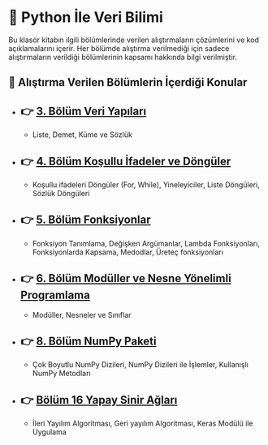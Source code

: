 # :orange_book: Python İle Veri Bilimi 
Bu klasör kitabın ilgili bölümlerinde verilen alıştırmaların çözümlerini ve kod açıklamalarını içerir. Her bölümde alıştırma verilmediği için sadece alıştırmaların verildiği bölümlerinin kapsamı hakkında bilgi verilmiştir.
## :open_book: Alıştırma Verilen Bölümlerin İçerdiği Konular 

  + ## :point_right: [3. Bölüm Veri Yapıları](https://github.com/enesmanan/turkce-kitaplar/tree/main/Python%20ile%20Veri%20Bilimi/B%C3%B6l%C3%BCm_3) 
    + Liste, Demet, Küme ve Sözlük 
      
  + ## :point_right: [4. Bölüm Koşullu İfadeler ve Döngüler](https://github.com/enesmanan/turkce-kitaplar/tree/main/Python%20ile%20Veri%20Bilimi/B%C3%B6l%C3%BCm_4)
    + Koşullu ifadeleri Döngüler (For, While), Yineleyiciler, Liste Döngüleri, Sözlük Döngüleri
  
  + ## :point_right: [5. Bölüm Fonksiyonlar](https://github.com/enesmanan/turkce-kitaplar/tree/main/Python%20ile%20Veri%20Bilimi/B%C3%B6l%C3%BCm_5)
    + Fonksiyon Tanımlama, Değişken Argümanlar, Lambda Fonksiyonları, Fonksiyonlarda Kapsama, Medodlar, Üreteç fonksiyonları

  + ## :point_right: [6. Bölüm Modüller ve Nesne Yönelimli Programlama](https://github.com/enesmanan/turkce-kitaplar/tree/main/Python%20ile%20Veri%20Bilimi/B%C3%B6l%C3%BCm_6)
    + Modüller, Nesneler ve Sınıflar
     
 + ## :point_right: [8. Bölüm NumPy Paketi](https://github.com/enesmanan/turkce-kitaplar/tree/main/Python%20ile%20Veri%20Bilimi/B%C3%B6l%C3%BCm_8)
    + Çok Boyutlu NumPy Dizileri, NumPy Dizileri ile İşlemler, Kullanışlı NumPy Metodları


 + ## :point_right: [Bölüm 16 Yapay Sinir Ağları](https://github.com/enesmanan/turkce-kitaplar/tree/main/Python%20ile%20Veri%20Bilimi/B%C3%B6l%C3%BCm_16)
    + İleri Yayılım Algoritması, Geri yayılım Algoritması, Keras Modülü ile Uygulama
